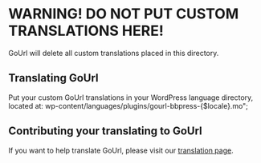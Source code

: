 # WARNING! DO NOT PUT CUSTOM TRANSLATIONS HERE!

GoUrl will delete all custom translations placed in this directory.

## Translating GoUrl
Put your custom GoUrl translations in your WordPress language directory, located at: wp-content/languages/plugins/gourl-bbpress-{$locale}.mo";

## Contributing your translating to GoUrl
If you want to help translate GoUrl, please visit our [translation page](https://gourl.io/languages.html).